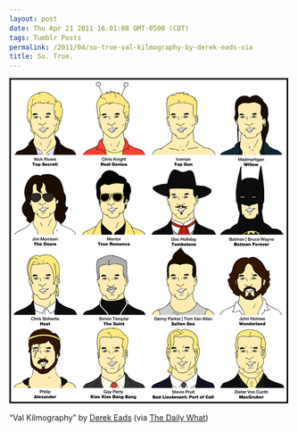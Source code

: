 ```yaml
---
layout: post
date: Thu Apr 21 2011 16:01:08 GMT-0500 (CDT)
tags: Tumblr Posts
permalink: /2011/04/so-true-val-kilmography-by-derek-eads-via
title: So. True.
---
```


![](/public/assets/tumblr/tumblr_lk0t1wfOdE1qa4klho1_500.jpg)

“Val Kilmography” by [Derek Eads](http://derekeads.tumblr.com/) (via [The Daily What](http://tumblr.thedailywh.at/post/4777746399/infographic-of-the-day-val-kilmography-by-derek))

